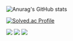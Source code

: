 
![Anurag's GitHub stats](https://github-readme-stats.vercel.app/api?username=yeoeoeonju&show_icons=true&theme=graywhite)

[![Solved.ac Profile](http://mazassumnida.wtf/api/generate_badge?boj=lh44)](https://solved.ac/lh44)<br/>


<img src="https://img.shields.io/badge/Python-3776AB?style=flat&logo=Python&logoColor=white"/> <img src="https://img.shields.io/badge/Tableau-E97627?style=flat&logo=Tableau&logoColor=white"/> <img src="https://img.shields.io/badge/R-276DC3?style=flat&logo=R&logoColor=white"/>
